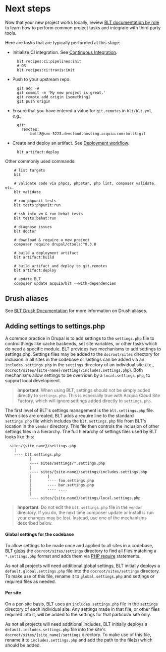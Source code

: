 # Next steps

Now that your new project works locally, review [BLT documentation by role](https://blt.readthedocs.io/) to learn how to perform common project tasks and integrate with third party tools.

Here are tasks that are typically performed at this stage:

* Initialize CI integration. See [Continuous Integration](ci.md).

        blt recipes:ci:pipelines:init
        # OR
        blt recipes:ci:travis:init

* Push to your upstream repo.

        git add -A
        git commit -m 'My new project is great.'
        git remote add origin [something]
        git push origin

* Ensure that you have entered a value for `git.remotes` in `blt/blt.yml`, e.g.,

        git:
          remotes:
            - bolt8@svn-5223.devcloud.hosting.acquia.com:bolt8.git

* Create and deploy an artifact. See [Deployment workflow](deploy.md).

        blt artifact:deploy

Other commonly used commands:

        # list targets
        blt

        # validate code via phpcs, phpstan, php lint, composer validate, etc.
        blt validate

        # run phpunit tests
        blt tests:phpunit:run

        # ssh into vm & run behat tests
        blt tests:behat:run

        # diagnose issues
        blt doctor

        # download & require a new project
        composer require drupal/ctools:^8.3.0

        # build a deployment artifact
        blt artifact:build

        # build artifact and deploy to git.remotes
        blt artifact:deploy

        # update BLT
        composer update acquia/blt --with-dependencies

## Drush aliases

See [BLT Drush Documentation](drush.md) for more information on Drush aliases.

## Adding settings to settings.php

A common practice in Drupal is to add settings to the `settings.php` file to control things like cache backends, set site variables, or other tasks which do need a specific module. BLT provides two mechanisms to add settings to settings.php. Settings files may be added to the `docroot/sites` directory for inclusion in all sites in the codebase or settings can be added via an `includes.settings.php` in the `settings` directory of an individual  site (i.e., `docroot/sites/{site-name}/settings/includes.settings.php`). Both mechanisms allow settings to be overriden by a `local.settings.php`, to support local development.

> **Important**: When using BLT, settings should not be simply added directly to `settings.php`. This is especially true with Acquia Cloud Site Factory, which will ignore settings added directly to `settings.php`.

The first level of BLT's settings management is the `blt.settings.php` file. When sites are created, BLT adds a require line to the standard `settings.php` file which includes the `blt.settings.php` file from BLT's location in the `vendor` directory. This file then controls the inclusion of other settings files in a hierarchy. The full hierarchy of settings files used by BLT looks like this:

```
  sites/{site-name}/settings.php
    |
    ---- blt.settings.php
           |
           ---- sites/settings/*.settings.php
           |
           ---- sites/{site-name}/settings/includes.settings.php
           |       |
           |       ---- foo.settings.php
           |       ---- bar.settings.php
           |       ---- ....
           |
           ---- sites/{site-name}/settings/local.settings.php
 ```

 > **Important**: Do not edit the `blt.settings.php` file in the `vendor` directory. If you do, the next time composer update or install is run your changes may be lost. Instead, use one of the mechanisms described below.

#### Global settings for the codebase
To allow settings to be made once and applied to all sites in a codebase, BLT [globs](http://php.net/manual/en/function.glob.php) the `docroot/sites/settings` directory to find all files matching a `*.settings.php` format and adds them via [PHP require](http://php.net/manual/en/function.require.php) statements.

As not all projects will need additional global settings, BLT initially deploys a `default.global.settings.php` file into the `docroot/sites/settings` directory. To make use of this file, rename it to `global.settings.php` and settings or required files as needed.


#### Per site
On a per-site basis, BLT uses an `includes.settings.php` file in the `settings` directory of each individual site. Any settings made in that file, or other files required into it, will be added to the settings for that particular site only.

As not all projects will need additional includes, BLT initially deploys a `default.includes.settings.php` file into the site's `docroot/sites/{site_name}/settings` directory. To make use of this file, rename it to `includes.settings.php` and add the path to the file(s) which should be added.
